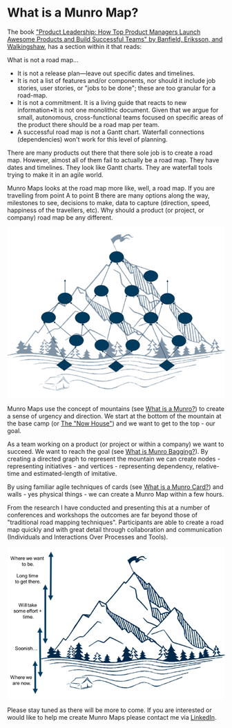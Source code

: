# What is a Munro Map?

The book ["Product Leadership: How Top Product Managers Launch Awesome Products and Build Successful Teams" by Banfield, Eriksson, and Walkingshaw](https://books.google.com.au/books?id=UrbZDgAAQBAJ&vq=gantt&source=gbs_navlinks_s), has a section within it that reads: 

What is not a road map...

* It is not a release plan—leave out specific dates and timelines.
* It is not a list of features and/or components, nor should it include job stories, user stories, or "jobs to be done"; these are too granular for a road-map.
* It is not a commitment. It is a living guide that reacts to new information•It is not one monolithic document. Given that we argue for small, autonomous, cross-functional teams focused on specific areas of the product there should be a road map per team.
* A successful road map is not a Gantt chart. Waterfall connections \(dependencies\) won't work for this level of planning.

There are many products out there that there sole job is to create a road map. However, almost all of them  fail to actually be a road map. They have dates and timelines. They look like Gantt charts. They are waterfall tools trying to make it in an agile world. 

Munro Maps looks at the road map more like, well, a road map. If you are travelling from point A to point B there are many options along the way, milestones to see, decisions to make, data to capture \(direction, speed, happiness of the travellers, etc\). Why should a product \(or project, or company\) road map be any different. 

![Munro Map - from The Now House to the Summit Goal](../.gitbook/assets/map1.png)

Munro Maps use the concept of mountains \(see [What is a Munro?](../scottish-munros/what-is-a-munro.md)\) to create a sense of urgency and direction. We start at the bottom of the mountain at the base camp \(or [The "Now House"](the-now-house.md)\) and we want to get to the top - our goal. 

As a team working on a product \(or project or within a company\) we want to succeed. We want to reach the goal \(see [What is Munro Bagging?](../scottish-munros/what-is-munro-bagging.md)\). By creating a directed graph to represent the mountain we can create nodes - representing initiatives - and vertices - representing dependency, relative-time and estimated-length of imitative.

By using familiar agile techniques of cards \(see [What is a Munro Card?](what-is-a-munro-card.md)\) and walls - yes physical things - we can create a Munro Map within a few hours. 

From the research I have conducted and presenting this at a number of conferences and workshops the outcomes are far beyond those of "traditional road mapping techniques". Participants are able to create a road map quickly and with great detail through collaboration and communication \(Individuals and Interactions Over Processes and Tools\). 

![Munro Maps don&apos;t throw out the Time aspect - instead time is relative and fluid.](../.gitbook/assets/map2.png)

Please stay tuned as there will be more to come.  If you are interested or would like to help me create Munro Maps please contact me via [LinkedIn](https://www.linkedin.com/in/maddogmikeb/). 

